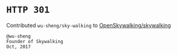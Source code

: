 # `HTTP 301`

Contributed `wu-sheng/sky-walking` to [OpenSkywalking/skywalking](https://github.com/OpenSkywalking/skywalking)

```
@wu-sheng
Founder of Skywalking
Oct, 2017
```
